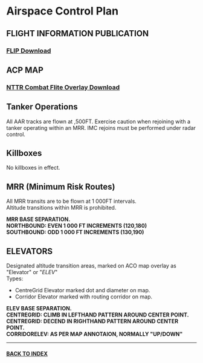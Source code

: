 # Airspace Control Plan

## FLIGHT INFORMATION PUBLICATION
### [FLIP Download](/NavAids/476vFG_FLIP_21JAN19.pdf) 

## ACP MAP 
### [NTTR Combat Flite Overlay Download](/NavAids/NTTR_LFE_CF_BASE.cf)

## Tanker Operations
All AAR tracks are flown at ,500FT.  Exercise caution when rejoining with a tanker operating within an MRR.  IMC rejoins must be performed under radar control.  

## Killboxes
No killboxes in effect.

## MRR (Minimum Risk Routes)
All MRR transits are to be flown at 1 000FT intervals.  
Altitude transitions within MRR is prohibited.  

**MRR BASE SEPARATION.  
NORTHBOUND: EVEN 1 000 FT INCREMENTS (120,180)  
SOUTHBOUND: ODD 1 000 FT INCREMENTS (130,190)**

## ELEVATORS
Designated altitude transition areas, marked on ACO map overlay as "Elevator" or "*ELEV*"  
Types:  
*  CentreGrid Elevator marked dot and diameter on map.
*  Corridor Elevator marked with routing corridor on map.

**ELEV BASE SEPARATION.  
CENTREGRID: CLIMB IN LEFTHAND PATTERN AROUND CENTER POINT.  
CENTREGRID: DECEND IN RIGHTHAND PATTERN AROUND CENTER POINT.  
CORRIDORELEV: AS PER MAP ANNOTAION, NORMALLY "UP/DOWN"**  



---
#### [BACK TO INDEX](https://daviddcs.github.io/nttr/) 